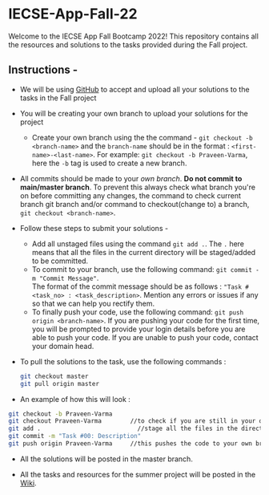 # IECSE-App-Fall-22
Welcome to the IECSE App Fall Bootcamp 2022!
This repository contains all the resources and solutions to the tasks provided during the Fall project.

## Instructions - 
* We will be using [GitHub](https://github.com/geekyprawins/IECSE-App-Fall-22/wiki/Introduction-to-Git-&-Github) to accept and upload all your solutions to the tasks in the Fall project
* You will be creating your own branch to upload your solutions for the project
    * Create your own branch using the the command - `git checkout -b <branch-name>` and the `branch-name` should be in the format : `<first-name>-<last-name>`. For example: `git checkout -b Praveen-Varma`, here the `-b` tag is used to create a new branch.
* All commits should be made to your _own branch_. **Do not commit to main/master branch**. To prevent this always check what branch you're on before committing any changes, the command to check current branch git branch and/or command to checkout(change to) a branch, `git checkout <branch-name>`.
* Follow these steps to submit your solutions - 
    * Add all unstaged files using the command `git add .`. The `.` here means that all the files in the current directory will be staged/added to be committed.
    * To commit to your branch, use the following command: `git commit -m "Commit Message"`.   
      The format of the commit message should be as follows : `"Task #<task_no> : <task_description>`. Mention any errors or issues if any so that we can help you rectify them.
    * To finally push your code, use the following command: `git push origin <branch-name>`. If you are pushing your code for the first time, you will be prompted to provide your login details before you are able to push your code. If you are unable to push your code, contact your domain head.
* To pull the solutions to the task, use the following commands :   
    ```Bash
    git checkout master
    git pull origin master
    ```

* An example of how this will look :   
```Bash
git checkout -b Praveen-Varma
git checkout Praveen-Varma        //to check if you are still in your own branch
git add .                           //stage all the files in the directory for commit
git commit -m "Task #00: Description"
git push origin Praveen-Varma     //this pushes the code to your own branch
```
* All the solutions will be posted in the master branch.

* All the tasks and resources for the summer project will be posted in the [Wiki](https://github.com/geekyprawins/IECSE-App-Fall-22/wiki).
